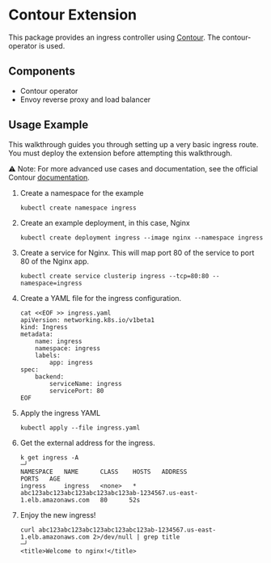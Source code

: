 # Contour Extension

This package provides an ingress controller using [Contour](https://projectcontour.io/). The contour-operator is used.

## Components

* Contour operator
* Envoy reverse proxy and load balancer

## Usage Example

This walkthrough guides you through setting up a very basic ingress route. You must deploy the extension before attempting this walkthrough.

⚠️ Note: For more advanced use cases and documentation, see the official Contour [documentation](https://projectcontour.io/docs/).

1. Create a namespace for the example

    ```shell
    kubectl create namespace ingress
    ```

1. Create an example deployment, in this case, Nginx

    ```shell
    kubectl create deployment ingress --image nginx --namespace ingress
    ```

1. Create a service for Nginx. This will map port 80 of the service to port 80 of the Nginx app.

    ```shell
    kubectl create service clusterip ingress --tcp=80:80 --namespace=ingress
   ```

1. Create a YAML file for the ingress configuration.

    ```shell
    cat <<EOF >> ingress.yaml
    apiVersion: networking.k8s.io/v1beta1
    kind: Ingress
    metadata:
        name: ingress
        namespace: ingress
        labels:
            app: ingress
    spec:
        backend:
            serviceName: ingress
            servicePort: 80
    EOF
    ```

1. Apply the ingress YAML

    ```shell
    kubectl apply --file ingress.yaml
    ```

1. Get the external address for the ingress.

    ```shell
    k get ingress -A                                                                                                                                                               ─╯
    NAMESPACE   NAME      CLASS    HOSTS   ADDRESS                                                                PORTS   AGE
    ingress     ingress   <none>   *       abc123abc123abc123abc123abc123ab-1234567.us-east-1.elb.amazonaws.com   80      52s
    ```

1. Enjoy the new ingress!

    ```shell
    curl abc123abc123abc123abc123abc123ab-1234567.us-east-1.elb.amazonaws.com 2>/dev/null | grep title                                                                             ─╯
    <title>Welcome to nginx!</title>
    ```
